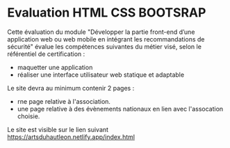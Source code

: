 
# Evaluation HTML CSS BOOTSRAP

Cette évaluation du module "Développer la partie front-end d’une application web ou web mobile en intégrant les recommandations de sécurité" évalue les compétences suivantes du métier visé, selon le référentiel de certification :
- maquetter une application
- réaliser une interface utilisateur web statique et adaptable

Le site devra au minimum contenir 2 pages : 
- rne page relative à l'association.
- une page relative à des évènements nationaux en lien avec l'assocation choisie.


Le site est visible sur le lien suivant 
https://artsduhautleon.netlify.app/index.html






